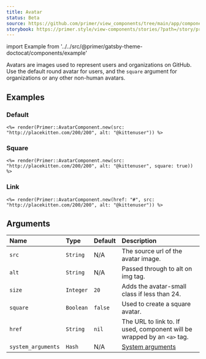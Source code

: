 ```yaml
---
title: Avatar
status: Beta
source: https://github.com/primer/view_components/tree/main/app/components/primer/avatar_component.rb
storybook: https://primer.style/view-components/stories/?path=/story/primer-avatar-component
---
```


import Example from '../../src/@primer/gatsby-theme-doctocat/components/example'

<!-- Warning: AUTO-GENERATED file, do not edit. Add code comments to your Ruby instead <3 -->

Avatars are images used to represent users and organizations on GitHub.
Use the default round avatar for users, and the `square` argument
for organizations or any other non-human avatars.

## Examples

### Default

<Example src="<img src='http://placekitten.com/200/200' alt='@kittenuser' size='20' height='20' width='20' class='avatar avatar-small circle'></img>" />

```erb
<%= render(Primer::AvatarComponent.new(src: "http://placekitten.com/200/200", alt: "@kittenuser")) %>
```

### Square

<Example src="<img src='http://placekitten.com/200/200' alt='@kittenuser' size='20' height='20' width='20' class='avatar avatar-small'></img>" />

```erb
<%= render(Primer::AvatarComponent.new(src: "http://placekitten.com/200/200", alt: "@kittenuser", square: true)) %>
```

### Link

<Example src="<a href='#' class='avatar avatar-small circle lh-0'><img src='http://placekitten.com/200/200' alt='@kittenuser' size='20' height='20' width='20'></img></a>" />

```erb
<%= render(Primer::AvatarComponent.new(href: "#", src: "http://placekitten.com/200/200", alt: "@kittenuser")) %>
```

## Arguments

| Name | Type | Default | Description |
| :- | :- | :- | :- |
| `src` | `String` | N/A | The source url of the avatar image. |
| `alt` | `String` | N/A | Passed through to alt on img tag. |
| `size` | `Integer` | `20` | Adds the avatar-small class if less than 24. |
| `square` | `Boolean` | `false` | Used to create a square avatar. |
| `href` | `String` | `nil` | The URL to link to. If used, component will be wrapped by an `<a>` tag. |
| `system_arguments` | `Hash` | N/A | [System arguments](/system-arguments) |
